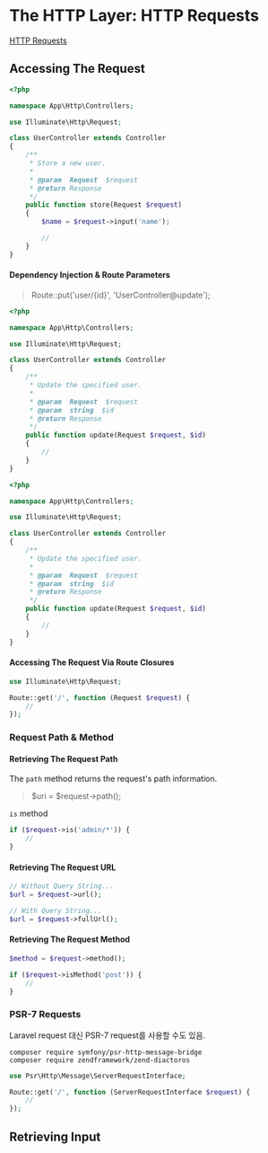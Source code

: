 # The HTTP Layer: HTTP Requests

[HTTP Requests](https://laravel.com/docs/5.3/requests)

## Accessing The Request

```php
<?php

namespace App\Http\Controllers;

use Illuminate\Http\Request;

class UserController extends Controller
{
    /**
     * Store a new user.
     *
     * @param  Request  $request
     * @return Response
     */
    public function store(Request $request)
    {
        $name = $request->input('name');

        //
    }
}
```

#### Dependency Injection & Route Parameters

> Route::put('user/{id}', 'UserController@update');

```php
<?php

namespace App\Http\Controllers;

use Illuminate\Http\Request;

class UserController extends Controller
{
    /**
     * Update the specified user.
     *
     * @param  Request  $request
     * @param  string  $id
     * @return Response
     */
    public function update(Request $request, $id)
    {
        //
    }
}
```

```php
<?php

namespace App\Http\Controllers;

use Illuminate\Http\Request;

class UserController extends Controller
{
    /**
     * Update the specified user.
     *
     * @param  Request  $request
     * @param  string  $id
     * @return Response
     */
    public function update(Request $request, $id)
    {
        //
    }
}
```

#### Accessing The Request Via Route Closures

```php
use Illuminate\Http\Request;

Route::get('/', function (Request $request) {
    //
});
```

### Request Path & Method

#### Retrieving The Request Path

The `path` method returns the request's path information.

> $uri = $request->path();

`is` method

```php
if ($request->is('admin/*')) {
    //
}
```

#### Retrieving The Request URL

```php
// Without Query String...
$url = $request->url();

// With Query String...
$url = $request->fullUrl();
```

#### Retrieving The Request Method

```php
$method = $request->method();

if ($request->isMethod('post')) {
    //
}
```

### PSR-7 Requests

Laravel request 대신 PSR-7 request를 사용할 수도 있음.

```
composer require symfony/psr-http-message-bridge
composer require zendframework/zend-diactoros
```

```php
use Psr\Http\Message\ServerRequestInterface;

Route::get('/', function (ServerRequestInterface $request) {
    //
});
```

## Retrieving Input



